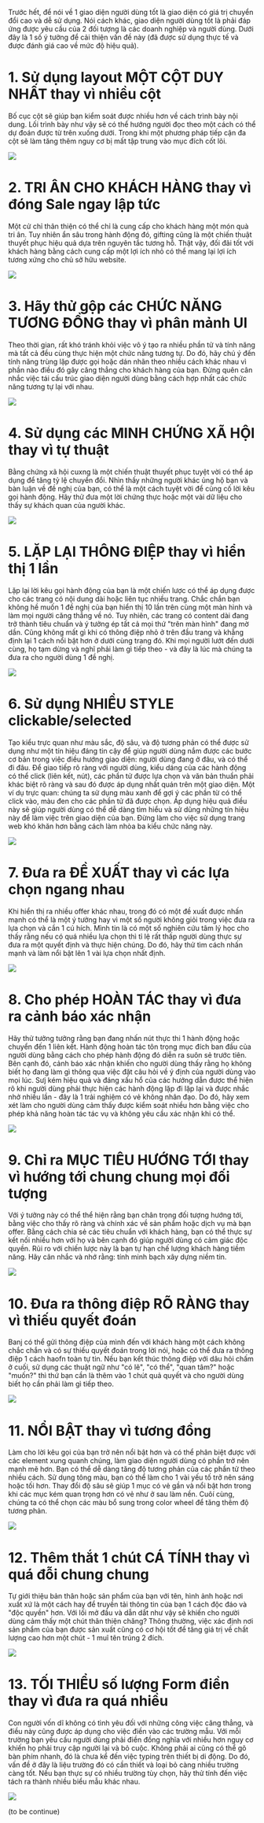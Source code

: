 Trước hết, để nói về 1 giao diện người dùng tốt là giao diện có giá trị chuyển đổi cao và dễ sử dụng. Nói cách khác, giao diện người dùng tốt là phải đáp ứng được yêu cầu của 2 đối tượng là các doanh nghiệp và người dùng. Dưới đây là 1 số ý tưởng để cải thiện vấn đề này (đã được sử dụng thực tế và được đánh giá cao về mức độ hiệu quả).

# 1. Sử dụng layout MỘT CỘT DUY NHẤT thay vì nhiều cột
Bố cục cột sẽ giúp bạn kiểm soát được nhiều hơn về cách trình bày nội dung. Lối trình bày như vậy sẽ có thể hướng người đọc theo một cách có thể dự đoán được từ trên xuống dưới. Trong khi một phương pháp tiếp cận đa cột sẽ làm tăng thêm nguy cơ bị mất tập trung vào mục đích cốt lõi.

![](https://images.viblo.asia/5dbddee2-a5f2-4302-8cb3-d8107c04f129.png)

# 2. TRI ÂN CHO KHÁCH HÀNG thay vì đóng Sale ngay lập tức
Một cử chỉ thân thiện có thể chỉ là cung cấp cho khách hàng một món quà tri ân. Tuy nhiên ẩn sâu trong hành động đó, gifting cũng là một chiến thuật thuyết phục hiệu quả dựa trên nguyên tắc tương hỗ. Thật vậy, đối đãi tốt với khách hàng bằng cách cung cấp một lợi ích nhỏ có thể mang lại lợi ích tương xứng cho chủ sở hữu website.

![](https://images.viblo.asia/6fad5c99-641a-42aa-ae33-d82326d2c5e6.png)

# 3. Hãy thử gộp các CHỨC NĂNG TƯƠNG ĐỒNG thay vì phân mảnh UI
Theo thời gian, rất khó tránh khỏi việc vô ý tạo ra nhiều phần tử và tính năng mà tất cả đều cùng thực hiện một chức năng tương tự. Do đó, hãy chú ý đến tính năng trùng lặp được gọi hoặc dán nhãn theo nhiều cách khác nhau vì phần nào điều đó gây căng thẳng cho khách hàng của bạn. Đừng quên cân nhắc việc tái cấu trúc giao diện người dùng bằng cách hợp nhất các chức năng tương tự lại với nhau.

![](https://images.viblo.asia/994f01e5-e216-483a-a197-72e60caf2450.png)

# 4. Sử dụng các MINH CHỨNG XÃ HỘI thay vì tự thuật
Bằng chứng xã hội cuxng là một chiến thuật thuyết phục tuyệt vời có thể áp dụng để tăng tỷ lệ chuyển đổi. Nhìn thấy những người khác ủng hộ bạn và bàn luận về đề nghị của bạn, có thể là một cách tuyệt vời để củng cố lời kêu gọi hành động. Hãy thử đưa một lời chứng thực hoặc một vài dữ liệu cho thấy sự khách quan của người khác.

![](https://images.viblo.asia/3ee5e6f0-7bfd-4e53-86ab-b679319705e0.png)

# 5. LẶP LẠI THÔNG ĐIỆP thay vì hiển thị 1 lần
Lặp lại lời kêu gọi hành động của bạn là một chiến lược có thể áp dụng được cho các trang có nội dung dài hoặc liên tục nhiều trang. Chắc chắn bạn không hề muốn 1 đề nghị của bạn hiển thị 10 lần trên cùng một màn hình và làm mọi người căng thẳng về nó. Tuy nhiên, các trang có content dài đang trở thành tiêu chuẩn và ý tưởng ép tất cả mọi thứ "trên màn hình" đang mờ dần. Cũng không mất gì khi có thông điệp nhỏ ở trên đầu trang và khẳng định lại 1 cách nổi bật hơn ở dưới cùng trang đó. Khi mọi người lướt đến dưới cùng, họ tạm dừng và nghĩ phải làm gì tiếp theo - và đây là lúc mà chúng ta đưa ra cho người dùng 1 đề nghị.

![](https://images.viblo.asia/0c7dbc8e-5797-436b-9fde-de097b04c363.png)

# 6. Sử dụng NHIỀU STYLE clickable/selected 
Tạo kiểu trực quan như màu sắc, độ sâu, và độ tương phản có thể được sử dụng như một tín hiệu đáng tin cậy để giúp người dùng nắm được các bước cơ bản trong việc điều hướng giao diện: người dùng đang ở đâu, và có thể đi đâu. Để giao tiếp rõ ràng với người dùng, kiểu dáng của các hành động có thể click (liên kết, nút), các phần tử được lựa chọn và văn bản thuần phải khác biệt rõ ràng và sau đó được áp dụng nhất quán trên một giao diện. Một ví dụ trực quan: chúng ta sử dụng màu xanh để gợi ý các phần từ có thể click vào, màu đen cho các phần tử đã được chọn. Áp dụng hiệu quả điều này sẽ giúp người dùng có thể dễ dàng tìm hiểu và sử dũng những tín hiệu này để làm việc trên giao diện của bạn. Đừng làm cho việc sử dụng trang web khó khăn hơn bằng cách làm nhòa ba kiểu chức năng này.

![](https://images.viblo.asia/89fb9897-669f-4747-836c-50cd50987d8a.png)

# 7. Đưa ra ĐỀ XUẤT thay vì các lựa chọn ngang nhau
Khi hiển thị ra nhiều offer khác nhau, trong đó có một đề xuất được nhấn mạnh có thể là một ý tưởng hay vì một số người không giỏi trong việc đưa ra lựa chọn và cần 1 cú hích. Mình tin là có một số nghiên cứu tâm lý học cho thấy rằng nếu có quá nhiều lựa chọn thì tỉ lệ rất thấp người dùng thực sự đưa ra một quyết định và thực hiện chúng. Do đó, hãy thử tìm cách nhấn mạnh và làm nổi bật lên 1 vài lựa chọn nhất định.

![](https://images.viblo.asia/a84bee5c-7da5-41a1-b8c7-e6ee8772cb7b.png)

# 8. Cho phép HOÀN TÁC thay vì đưa ra cảnh báo xác nhận
Hãy thử tưởng tưởng rằng bạn đang nhấn nút thực thi 1 hành động hoặc chuyển đến 1 liên kết. Hành động hoàn tác tôn trọng mục đích ban đầu của người dùng bằng cách cho phép hành động đó diễn ra suôn sẻ trước tiên. Bên cạnh đó, cảnh báo xác nhận khiến cho người dùng thấy rằng họ không biết họ đang làm gì thông qua việc đặt câu hỏi về ý định của người dùng vào mọi lúc. Sưj kém hiệu quả và đáng xấu hổ của các hướng dẫn được thể hiện rõ khi người dùng phải thực hiện các hành động lặp đi lặp lại và được nhắc nhở nhiều lần - đây là 1 trải nghiệm có vẻ không nhân đạo. Do đó, hãy xem xét làm cho người dùng cảm thấy được kiểm soát nhiều hơn bằng việc cho phép khả năng hoàn tác tác vụ và không yêu cầu xác nhận khi có thể.

![](https://images.viblo.asia/8370c863-9d9c-49b1-abf1-eaaa34485207.png)

# 9. Chỉ ra MỤC TIÊU HƯỚNG TỚI thay vì hướng tới chung chung mọi đối tượng
Với ý tưởng này có thể thể hiện rằng bạn chân trọng đối tượng hướng tới, bằng việc cho thấy rõ ràng và chính xác về sản phẩm hoặc dịch vụ mà bạn offer. Bằng cách chia sẻ các tiêu chuẩn với khách hàng, bạn có thể thực sự kết nối nhiều hơn với họ và bên cạnh đó giúp người dùng có cảm giác độc quyền. Rủi ro với chiến lược này là bạn tự hạn chế lượng khách hàng tiềm năng. Hãy cân nhắc và nhớ rằng: tính minh bạch xây dựng niềm tin.

![](https://images.viblo.asia/0773a351-7d8b-4b77-9eb0-9648afe11688.png)

# 10. Đưa ra thông điệp RÕ RÀNG thay vì thiếu quyết đoán
Banj có thể gửi thông điệp của mình đến với khách hàng một cách không chắc chắn và có sự thiếu quyết đoán trong lời nói, hoặc có thể đưa ra thông điệp 1 cách haofn toàn tự tin. Nếu bạn kết thúc thông điệp với dâu hỏi chấm ở cuối, sử dụng các thuật ngữ như "có lẽ", "có thể", "quan tâm?" hoặc "muốn?" thì thứ bạn cần là thêm vào 1 chút quả quyết và cho người dùng biết họ cần phải làm gì tiếp theo.

![](https://images.viblo.asia/7e277498-b49a-4e5d-a9b6-2fa82208752d.png)

# 11. NỔI BẬT thay vì tương đồng
Làm cho lời kêu gọi của bạn trở nên nổi bật hơn và có thể phân biệt được với các element xung quanh chúng, làm giao diện người dùng có phần trở nên mạnh mẽ hơn. Bạn có thể dễ dàng tăng độ tương phản của các phần tử theo nhiều cách. Sử dụng tông màu, bạn có thể làm cho 1 vài yếu tố trở nên sáng hoặc tối hơn. Thay đổi độ sâu sẽ giúp 1 mục có vẻ gần và nổi bật hơn trong khi các mục kém quan trọng hơn có vẻ như ở sau làm nền. Cuôí cùng, chúng ta có thể chọn các màu bổ sung trong color wheel để tăng thêm độ tương phản.

![](https://images.viblo.asia/862a586b-db10-487f-bf45-fb36a54b44f4.png)

# 12. Thêm thắt 1 chút CÁ TÍNH thay vì quá đỗi chung chung
Tự giới thiệu bản thân hoặc sản phẩm của bạn với tên, hình ảnh hoặc nơi xuất xứ là một cách hay để truyền tải thông tin của bạn 1 cách độc đáo và "độc quyền" hơn. Với lối mở đầu và dẫn dắt như vậy sẽ khiến cho người dùng cảm thấy một chút thân thiện chăng? Thông thường, việc xác định nơi sản phẩm của bạn được sản xuất cũng có cơ hội tốt để tăng giá trị về chất lượng cao hơn một chút - 1 muĩ tên trúng 2 đích.

![](https://images.viblo.asia/65b6ba67-ab9d-4be1-80b9-3688438cc43a.png)

# 13. TỐI THIỂU số lượng Form điền thay vì đưa ra quá nhiều
Con người vốn dĩ không có tình yêu đối với những công việc căng thẳng, và điều này cũng được áp dụng cho việc điền vào các trường mẫu. Với mỗi trường bạn yều cầu người dùng phải điền đồng nghĩa với nhiều hơn nguy cơ khiến họ phải truy cập người lại và bỏ cuộc. Không phải ai cũng có thể gõ bàn phím nhanh, đó là chưa kể đến việc typing trên thiết bị di động. Do đó, vấn đề ở đây là liệu trường đó có cần thiết và loại bỏ càng nhiều trường càng tốt. Nếu bạn thực sự có nhiều trường tùy chọn, hãy thử tính đến việc tách ra thành nhiều biểu mẫu khác nhau. 

![](https://images.viblo.asia/5f5279ec-4e13-4919-9eea-8937cc7cd35f.png)


(to be continue)
